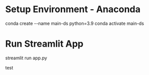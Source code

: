 # Setup Environment - Anaconda
conda create --name main-ds python=3.9
conda activate main-ds

# Run Streamlit App
streamlit run app.py

test
